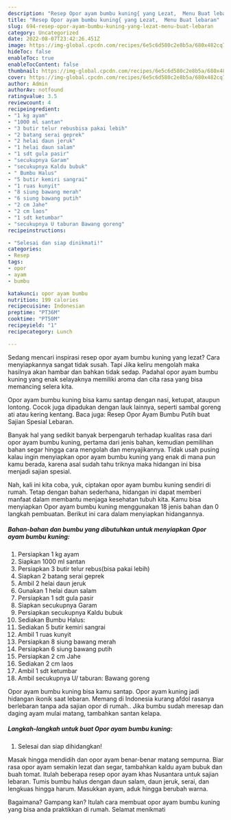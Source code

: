 ```yaml
---
description: "Resep Opor ayam bumbu kuning{ yang Lezat,  Menu Buat lebaran"
title: "Resep Opor ayam bumbu kuning{ yang Lezat,  Menu Buat lebaran"
slug: 694-resep-opor-ayam-bumbu-kuning-yang-lezat-menu-buat-lebaran
category: Uncategorized
date: 2022-08-07T23:42:26.451Z
image: https://img-global.cpcdn.com/recipes/6e5c6d580c2e8b5a/680x482cq70/opor-ayam-bumbu-kuning-foto-resep-utama.jpg
hideToc: false
enableToc: true
enableTocContent: false
thumbnail: https://img-global.cpcdn.com/recipes/6e5c6d580c2e8b5a/680x482cq70/opor-ayam-bumbu-kuning-foto-resep-utama.jpg
cover: https://img-global.cpcdn.com/recipes/6e5c6d580c2e8b5a/680x482cq70/opor-ayam-bumbu-kuning-foto-resep-utama.jpg
author: Admin
authorAv: notfound
ratingvalue: 3.5
reviewcount: 4
recipeingredient:
- "1 kg ayam"
- "1000 ml santan"
- "3 butir telur rebusbisa pakai lebih"
- "2 batang serai geprek"
- "2 helai daun jeruk"
- "1 helai daun salam"
- "1 sdt gula pasir"
- "secukupnya Garam"
- "secukupnya Kaldu bubuk"
- " Bumbu Halus"
- "5 butir kemiri sangrai"
- "1 ruas kunyit"
- "8 siung bawang merah"
- "6 siung bawang putih"
- "2 cm Jahe"
- "2 cm laos"
- "1 sdt ketumbar"
- "secukupnya U taburan Bawang goreng"
recipeinstructions:

- "Selesai dan siap dinikmati!"
categories:
- Resep
tags:
- opor
- ayam
- bumbu

katakunci: opor ayam bumbu 
nutrition: 199 calories
recipecuisine: Indonesian
preptime: "PT36M"
cooktime: "PT50M"
recipeyield: "1"
recipecategory: Lunch

---
```



Sedang mencari inspirasi resep opor ayam bumbu kuning yang lezat? Cara menyiapkannya sangat tidak susah. Tapi Jika keliru mengolah maka hasilnya akan hambar dan bahkan tidak sedap. Padahal opor ayam bumbu kuning yang enak selayaknya memiliki aroma dan cita rasa yang bisa memancing selera kita.


Opor ayam bumbu kuning bisa kamu santap dengan nasi, ketupat, ataupun lontong. Cocok juga dipadukan dengan lauk lainnya, seperti sambal goreng ati atau kering kentang. Baca juga: Resep Opor Ayam Bumbu Putih buat Sajian Spesial Lebaran.

Banyak hal yang sedikit banyak berpengaruh terhadap kualitas rasa dari opor ayam bumbu kuning, pertama dari jenis bahan, kemudian pemilihan bahan segar hingga cara mengolah dan menyajikannya. Tidak usah pusing kalau ingin menyiapkan opor ayam bumbu kuning yang enak di mana pun kamu berada, karena asal sudah tahu triknya maka hidangan ini bisa menjadi sajian spesial.


Nah, kali ini kita coba, yuk, ciptakan opor ayam bumbu kuning sendiri di rumah. Tetap dengan bahan sederhana, hidangan ini dapat memberi manfaat dalam membantu menjaga kesehatan tubuh kita. Kamu bisa menyiapkan Opor ayam bumbu kuning menggunakan 18 jenis bahan dan 0 langkah pembuatan. Berikut ini cara dalam menyiapkan hidangannya.

<!--inarticleads1-->

##### Bahan-bahan dan bumbu yang dibutuhkan untuk menyiapkan Opor ayam bumbu kuning:

1. Persiapkan 1 kg ayam
1. Siapkan 1000 ml santan
1. Persiapkan 3 butir telur rebus(bisa pakai lebih)
1. Siapkan 2 batang serai geprek
1. Ambil 2 helai daun jeruk
1. Gunakan 1 helai daun salam
1. Persiapkan 1 sdt gula pasir
1. Siapkan secukupnya Garam
1. Persiapkan secukupnya Kaldu bubuk
1. Sediakan  Bumbu Halus:
1. Sediakan 5 butir kemiri sangrai
1. Ambil 1 ruas kunyit
1. Persiapkan 8 siung bawang merah
1. Persiapkan 6 siung bawang putih
1. Persiapkan 2 cm Jahe
1. Sediakan 2 cm laos
1. Ambil 1 sdt ketumbar
1. Ambil secukupnya U/ taburan: Bawang goreng


Opor ayam bumbu kuning bisa kamu santap. Opor ayam kuning jadi hidangan ikonik saat lebaran. Memang di Indonesia kurang afdol rasanya berlebaran tanpa ada sajian opor di rumah.. Jika bumbu sudah meresap dan daging ayam mulai matang, tambahkan santan kelapa. 

<!--inarticleads2-->

##### Langkah-langkah untuk buat Opor ayam bumbu kuning:


1. Selesai dan siap dihidangkan!

Masak hingga mendidih dan opor ayam benar-benar matang sempurna. Biar rasa opor ayam semakin lezat dan segar, tambahkan kaldu ayam bubuk dan buah tomat. Itulah beberapa resep opor ayam khas Nusantara untuk sajian lebaran. Tumis bumbu halus dengan daun salam, daun jeruk, serai, dan lengkuas hingga harum. Masukkan ayam, aduk hingga berubah warna. 

Bagaimana? Gampang kan? Itulah cara membuat opor ayam bumbu kuning yang bisa anda praktikkan di rumah. Selamat menikmati
